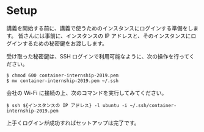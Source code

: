 # Setup

講義を開始する前に、講義で使うためのインスタンスにログインする準備をします。
皆さんには事前に、インスタンスの IP アドレスと、そのインスタンスにログインするための秘密鍵をお渡しします。

受け取った秘密鍵は、SSH ログインで利用可能なように、次の操作を行ってください。

```
$ chmod 600 container-internship-2019.pem
$ mv container-internship-2019.pem ~/.ssh
```

会社の Wi-Fi に接続の上、次のコマンドを実行してみてください。

```
$ ssh ${インスタンスの IP アドレス} -l ubuntu -i ~/.ssh/container-internship-2019.pem
```

上手くログインが成功すればセットアップは完了です。
